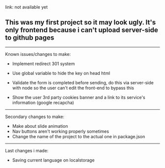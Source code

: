 link: not available yet

## This was my first project so it may look ugly. It's only frontend because i can't upload server-side to github pages

----------------------------------------------------------------------------------------------------------------------------
Known issues/changes to make: 

* Implement redirect 301 system

* Use global variable to hide the key on head html

* Validate the form is completed before sending, do this via server-side with node so the user can't edit the front-end to bypass this

* Show the user 3rd party cookies banner and a link to its service's information (google recapcha)

----------------------------------------------------------------------------------------------------------------------------
Secondary changes to make:

* Make about slide animation
* Nav buttons aren't working properly sometimes
* Change the name of the project to the actual one in package.json

----------------------------------------------------------------------------------------------------------------------------
Last changes i made:

* Saving current language on localstorage